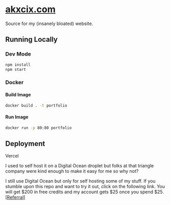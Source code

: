# [akxcix.com](https://akxcix.com)
Source for my (insanely bloated) website.

## Running Locally
### Dev Mode
``` bash
npm install
npm start
```

### Docker
#### Build Image
``` bash
docker build . -t portfolio
```
#### Run Image
``` bash
docker run -p 80:80 portfolio
```

## Deployment
Vercel

I used to self host it on a Digital Ocean droplet but folks at that triangle company were kind enough to make it easy for me so why not?

I still use Digital Ocean but only for self hosting some of my stuff. If you stumble upon this repo and want to try it out, click on the following link. You will get $200 in free credits and my account gets $25 once you spend $25. [[Referral](https://www.digitalocean.com/?refcode=d5a9ed6de3b6&utm_campaign=Referral_Invite&utm_medium=Referral_Program&utm_source=badge)]